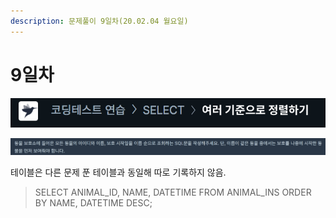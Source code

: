 ```yaml
---
description: 문제풀이 9일차(20.02.04 월요일)
---
```


# 9일차

![](../../.gitbook/assets/image%20%2820%29.png)

![](../../.gitbook/assets/image%20%2833%29.png)

테이블은 다른 문제 푼 테이블과 동일해 따로 기록하지 않음.

> SELECT ANIMAL\_ID, NAME, DATETIME FROM ANIMAL\_INS ORDER BY NAME, DATETIME DESC;



